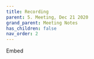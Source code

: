 ```yaml
---
title: Recording
parent: 5. Meeting, Dec 21 2020
grand_parent: Meeting Notes
has_children: false
nav_order: 2
---
```


Embed